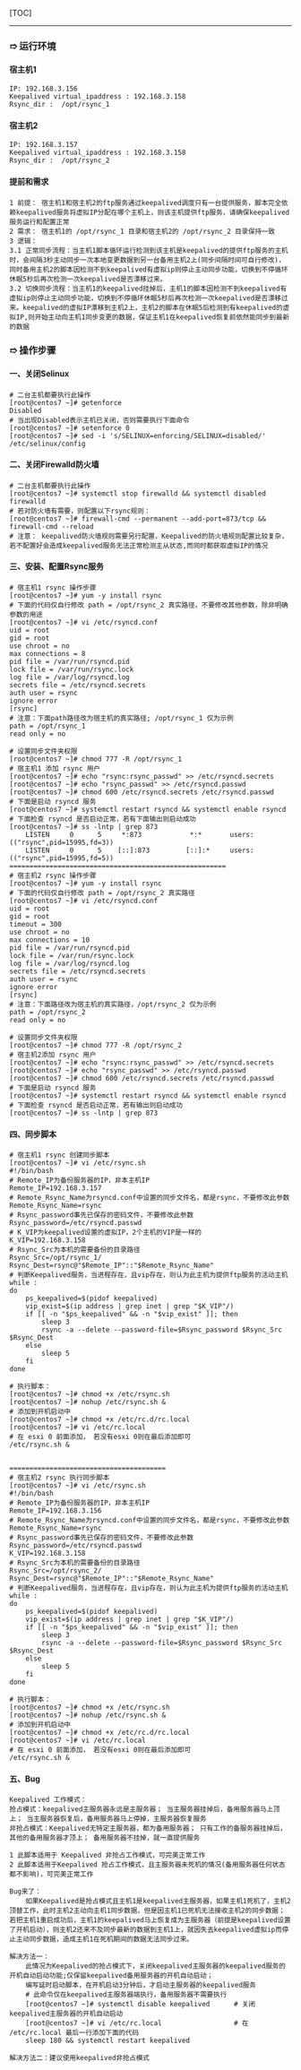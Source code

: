 [TOC]

---
### &#10161; **运行环境**
#### **宿主机1**
    IP: 192.168.3.156
    Keepalived virtual_ipaddress : 192.168.3.158
    Rsync_dir :  /opt/rsync_1
#### **宿主机2**
    IP: 192.168.3.157
    Keepalived virtual_ipaddress : 192.168.3.158
    Rsync_dir :  /opt/rsync_2
#### **提前和需求**
    1 前提： 宿主机1和宿主机2的ftp服务通过keepalived调度只有一台提供服务，脚本完全依赖keepalived服务将虚拟IP分配在哪个主机上，则该主机提供ftp服务，请确保keepalived服务运行和配置正常
    2 需求： 宿主机1的 /opt/rsync_1 目录和宿主机2的 /opt/rsync_2 目录保持一致
    3 逻辑：
    3.1 正常同步流程：当主机1脚本循环运行检测到该主机是keepalived的提供ftp服务的主机时，会间隔3秒主动同步一次本地变更数据到另一台备用主机2上(同步间隔时间可自行修改)，同时备用主机2的脚本因检测不到keepalived有虚拟ip则停止主动同步功能，切换到不停循环休眠5秒后再次检测一次keepalived是否漂移过来。
    3.2 切换同步流程：当主机1的keepalived挂掉后，主机1的脚本因检测不到keepalived有虚拟ip则停止主动同步功能，切换到不停循环休眠5秒后再次检测一次keepalived是否漂移过来。keepalived的虚拟IP漂移到主机2上，主机2的脚本在休眠5后检测到有keepalived的虚拟IP,则开始主动向主机1同步变更的数据，保证主机1在keepalived恢复前依然能同步到最新的数据
    
    
### &#10161; **操作步骤**
#### **一、关闭Selinux**
```
# 二台主机都要执行此操作
[root@centos7 ~]# getenforce           
Disabled
# 当出现Disabled表示主机已关闭，否则需要执行下面命令
[root@centos7 ~]# setenforce 0
[root@centos7 ~]# sed -i 's/SELINUX=enforcing/SELINUX=disabled/' /etc/selinux/config
```
#### **二、关闭Firewalld防火墙**
```
# 二台主机都要执行此操作
[root@centos7 ~]# systemctl stop firewalld && systemctl disabled firewalld
# 若对防火墙有需要，则配置以下rsync规则：
[root@centos7 ~]# firewall-cmd --permanent --add-port=873/tcp && firewall-cmd --reload
# 注意： keepalived防火墙规则需要另行配置，Keepalived的防火墙规则配置比较复杂，若不配置好会造成keepalived服务无法正常检测主从状态,而同时都获取虚拟IP的情况
```
#### **三、安装、配置Rsync服务**
```
# 宿主机1 rsync 操作步骤
[root@centos7 ~]# yum -y install rsync
# 下面的代码仅自行修改 path = /opt/rsync_2 真实路径，不要修改其他参数，除非明确参数的用途
[root@centos7 ~]# vi /etc/rsyncd.conf
uid = root
gid = root 
use chroot = no 
max connections = 8
pid file = /var/run/rsyncd.pid
lock file = /var/run/rsync.lock
log file = /var/log/rsyncd.log
secrets file = /etc/rsyncd.secrets
auth user = rsync
ignore error
[rsync]
# 注意：下面path路径改为宿主机的真实路径; /opt/rsync_1 仅为示例
path = /opt/rsync_1 
read only = no

# 设置同步文件夹权限
[root@centos7 ~]# chmod 777 -R /opt/rsync_1
# 宿主机1 添加 rsync 用户
[root@centos7 ~]# echo "rsync:rsync_passwd" >> /etc/rsyncd.secrets
[root@centos7 ~]# echo "rsync_passwd" >> /etc/rsyncd.passwd
[root@centos7 ~]# chmod 600 /etc/rsyncd.secrets /etc/rsyncd.passwd
# 下面是启动 rsyncd 服务
[root@centos7 ~]# systemctl restart rsyncd && systemctl enable rsyncd 
# 下面检查 rsyncd 是否启动正常，若有下面输出则启动成功
[root@centos7 ~]# ss -lntp | grep 873   
    LISTEN     0      5     *:873            *:*       users:(("rsync",pid=15995,fd=3))
    LISTEN     0      5    [::]:873         [::]:*     users:(("rsync",pid=15995,fd=5))
======================================================
# 宿主机2 rsync 操作步骤
[root@centos7 ~]# yum -y install rsync      
# 下面的代码仅自行修改 path = /opt/rsync_2 真实路径
[root@centos7 ~]# vi /etc/rsyncd.conf
uid = root
gid = root 
timeout = 300
use chroot = no 
max connections = 10
pid file = /var/run/rsyncd.pid
lock file = /var/run/rsync.lock
log file = /var/log/rsyncd.log
secrets file = /etc/rsyncd.secrets
auth user = rsync
ignore error
[rsync]
# 注意：下面路径改为宿主机的真实路径，/opt/rsync_2 仅为示例
path = /opt/rsync_2 
read only = no

# 设置同步文件夹权限
[root@centos7 ~]# chmod 777 -R /opt/rsync_2
# 宿主机2添加 rsync 用户
[root@centos7 ~]# echo "rsync:rsync_passwd" >> /etc/rsyncd.secrets
[root@centos7 ~]# echo "rsync_passwd" >> /etc/rsyncd.passwd
[root@centos7 ~]# chmod 600 /etc/rsyncd.secrets /etc/rsyncd.passwd
# 下面是启动 rsyncd 服务
[root@centos7 ~]# systemctl restart rsyncd && systemctl enable rsyncd 
# 下面检查 rsyncd 是否启动正常，若有输出则启动成功
[root@centos7 ~]# ss -lntp | grep 873 
```
#### **四、同步脚本**
```
# 宿主机1 rsync 创建同步脚本
[root@centos7 ~]# vi /etc/rsync.sh
#!/bin/bash
# Remote_IP为备份服务器的IP，非本主机IP
Remote_IP=192.168.3.157
# Remote_Rsync_Name为rsyncd.conf中设置的同步文件名，都是rsync，不要修改此参数
Remote_Rsync_Name=rsync
# Rsync_password事先已保存的密码文件，不要修改此参数
Rsync_password=/etc/rsyncd.passwd
# K_VIP为keepalived设置的虚拟IP，2个主机的VIP是一样的
K_VIP=192.168.3.158
# Rsync_Src为本机的需要备份的目录路径
Rsync_Src=/opt/rsync_1/
Rsync_Dest=rsync@"$Remote_IP"::"$Remote_Rsync_Name"
# 判断Keepalived服务，当进程存在，且vip存在，则认为此主机为提供ftp服务的活动主机
while :
do
	ps_keepalived=$(pidof keepalived)
	vip_exist=$(ip address | grep inet | grep "$K_VIP"/)
	if [[ -n "$ps_keepalived" && -n "$vip_exist" ]]; then
		sleep 3
		rsync -a --delete --password-file=$Rsync_password $Rsync_Src $Rsync_Dest
	else
		sleep 5
	fi
done

# 执行脚本：
[root@centos7 ~]# chmod +x /etc/rsync.sh
[root@centos7 ~]# nohup /etc/rsync.sh &
# 添加到开机启动中
[root@centos7 ~]# chmod +x /etc/rc.d/rc.local
[root@centos7 ~]# vi /etc/rc.local
# 在 esxi 0 前面添加， 若没有esxi 0则在最后添加即可
/etc/rsync.sh &


=======================================
# 宿主机2 rsync 执行同步脚本
[root@centos7 ~]# vi /etc/rsync.sh
#!/bin/bash
# Remote_IP为备份服务器的IP，非本主机IP
Remote_IP=192.168.3.156
# Remote_Rsync_Name为rsyncd.conf中设置的同步文件名，都是rsync，不要修改此参数
Remote_Rsync_Name=rsync
# Rsync_password事先已保存的密码文件，不要修改此参数
Rsync_password=/etc/rsyncd.passwd
K_VIP=192.168.3.158
# Rsync_Src为本机的需要备份的目录路径
Rsync_Src=/opt/rsync_2/
Rsync_Dest=rsync@"$Remote_IP"::"$Remote_Rsync_Name"
# 判断Keepalived服务，当进程存在，且vip存在，则认为此主机为提供ftp服务的活动主机
while :
do
	ps_keepalived=$(pidof keepalived)
	vip_exist=$(ip address | grep inet | grep "$K_VIP"/)
	if [[ -n "$ps_keepalived" && -n "$vip_exist" ]]; then
		sleep 3
		rsync -a --delete --password-file=$Rsync_password $Rsync_Src $Rsync_Dest
	else
		sleep 5
	fi
done

# 执行脚本：
[root@centos7 ~]# chmod +x /etc/rsync.sh
[root@centos7 ~]# nohup /etc/rsync.sh &
# 添加到开机启动中
[root@centos7 ~]# chmod +x /etc/rc.d/rc.local
[root@centos7 ~]# vi /etc/rc.local
# 在 esxi 0 前面添加， 若没有esxi 0则在最后添加即可
/etc/rsync.sh &

```
#### **五、Bug**
```
Keepalived 工作模式：
抢占模式：keepalived主服务器永远是主服务器； 当主服务器挂掉后，备用服务器马上顶上； 当主服务器恢复后，备用服务器马上停掉，主服务器恢复服务
非抢占模式：Keepalived无特定主服务器，都为备用服务器； 只有工作的备服务器挂掉后，其他的备用服务器才顶上； 备用服务器不挂掉，就一直提供服务

1 此脚本适用于 Keepalived 非抢占工作模式，可完美正常工作
2 此脚本适用于Keepalived 抢占工作模式，且主服务器未死机的情况(备用服务器任何状态都不影响)，可完美正常工作

Bug来了： 
    如果Keepalived是抢占模式且主机1是keepalived主服务器，如果主机1死机了，主机2顶替工作，此时主机2主动向主机1同步数据，但是因主机1已死机无法接收主机2的同步数据； 若把主机1重启成功后，主机1的keepalived马上恢复成为主服务器（前提是keepalived设置了开机启动），则主机2还来不及同步最新的数据到主机1上，就因失去keepalived虚拟ip而停止主动同步数据，造成主机1在死机期间的数据无法同步过来。

解决方法一：    
    此情况为Keepalived的抢占模式下，关闭keepalived主服务器的keepalived服务的开机自动启动功能;仅保留keepalived备用服务器的开机自动启动；
    编写延时启动脚本，在开机启动3分钟后，才启动主服务器的keepalived服务
    # 此命令仅在keepalived主服务器端执行，备用服务器不需要执行
    [root@centos7 ~]# systemctl disable keepalived      # 关闭keepalived主服务器的开机自动启动
    [root@centos7 ~]# vi /etc/rc.local                  # 在 /etc/rc.local 最后一行添加下面的代码
    sleep 180 && systemctl restart keepalived
 
解决方法二：建议使用keepalived非抢占模式  
```
